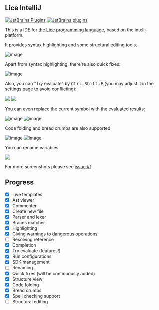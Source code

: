 ## Lice IntelliJ

[![JetBrains Plugins](https://img.shields.io/jetbrains/plugin/v/10319-lice.svg)](https://plugins.jetbrains.com/plugin/10319-lice)
[![JetBrains plugins](https://img.shields.io/jetbrains/plugin/d/10319-lice.svg)](https://plugins.jetbrains.com/plugin/10319-lice)

This is a IDE for [the Lice programming language](https://github.com/lice-lang/lice),
based on the intellij platform.

It provides syntax highlighting and some structural editing tools.

![image](https://user-images.githubusercontent.com/16398479/34985341-b49c7f16-faee-11e7-9704-f759f2251c8e.png)

Apart from syntax highlighting, there're also quick fixes:

![image](https://plugins.jetbrains.com/files/10319/screenshot_17800.png)

Also, you can "Try evaluate" by <kbd>Ctrl</kbd>+<kbd>Shift</kbd>+<kbd>E</kbd>
(you may adjust it in the settings page to avoid conflicting):

![](https://plugins.jetbrains.com/files/10319/screenshot_17801.png)
![](https://plugins.jetbrains.com/files/10319/screenshot_17810.png)

You can even replace the current symbol with the evaluated results:

![image](https://plugins.jetbrains.com/files/10319/screenshot_17797.png)
![image](https://plugins.jetbrains.com/files/10319/screenshot_17799.png)

Code folding and bread crumbs are also supported:

![image](https://user-images.githubusercontent.com/16398479/34902990-4ee9f7a4-f862-11e7-8f1c-9876b29494bd.png)
![image](https://user-images.githubusercontent.com/16398479/34902932-391f5d20-f861-11e7-8167-c5bf3b3bbd35.png)

You can rename variables:

![](https://plugins.jetbrains.com/files/10319/screenshot_17827.png)

For more screenshots please see [issue #1](https://github.com/lice-lang/lice-intellij/issues/1).

## Progress

+ [X] Live templates
+ [X] Ast viewer
+ [X] Commenter
+ [X] Create new file
+ [X] Parser and lexer
+ [X] Braces matcher
+ [X] Highlighting
+ [X] Giving warnings to dangerous operations
+ [ ] Resolving reference
+ [X] Completion
+ [X] Try evaluate (features!)
+ [X] Run configurations
+ [X] SDK management
+ [ ] Renaming
+ [X] Quick fixes (will be continuously added)
+ [X] Structure view
+ [X] Code folding
+ [X] Bread crumbs
+ [X] Spell checking support
+ [ ] Structural editing
